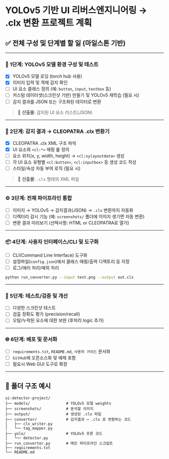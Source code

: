 # YOLOv5 기반 UI 리버스엔지니어링 →  .clx 변환 프로젝트 계획

## ✅ 전체 구성 및 단계별 할 일 (마일스톤 기반)

---

### 🧱 1단계: YOLOv5 모델 환경 구성 및 테스트
- [x] YOLOv5 모델 로딩 (torch hub 사용)
- [x] 이미지 입력 및 객체 감지 확인
- [ ] UI 요소 클래스 정의 (예: `button`, `input`, `textbox` 등)
- [ ] 커스텀 데이터셋(스크린샷 기반) 만들기 및 YOLOv5 재학습 (필요 시)
- [ ] 감지 결과를 JSON 또는 구조화된 데이터로 변환

> 🧠 **산출물**: 감지된 UI 요소 리스트(JSON)

---

### 🧩 2단계: 감지 결과 → CLEOPATRA .clx 변환기
- [x] CLEOPATRA .clx XML 구조 파악
- [x] UI 요소와 `<cl:*>` 매핑 룰 정의
- [ ] 요소 위치(x, y, width, height) → `<cl:xylayoutdata>` 생성
- [ ] 각 UI 요소 유형별 `<cl:button>`, `<cl:inputbox>` 등 생성 코드 작성
- [ ] 스타일/속성 자동 부여 로직 (필요 시)

> 🧠 **산출물**: `.clx` 형태의 XML 파일

---

### ⚙️ 3단계: 전체 파이프라인 통합
- [ ] 이미지 → YOLOv5 → 감지결과(JSON) → `.clx` 변환까지 자동화
- [ ] 디렉터리 감시 기능 (예: `screenshots/` 폴더에 이미지 생기면 자동 변환)
- [ ] 변환 결과 미리보기 (선택사항: HTML or CLEOPATRA로 열기)

---

### 📦 4단계: 사용자 인터페이스/CLI 및 도구화
- [ ] CLI(Command Line Interface) 도구화
- [ ] 설정파일(`config.json`)에서 클래스 매핑/출력 디렉토리 등 지정
- [ ] 로그/에러 처리/예외 처리

```bash
python run_converter.py --input test.png --output out.clx
```

---

### 🧪 5단계: 테스트/검증 및 개선
- [ ] 다양한 스크린샷 테스트
- [ ] 검출 정확도 평가 (precision/recall)
- [ ] 오탐/누락된 요소에 대한 보완 (후처리 logic 추가)

---

### 🌐 6단계: 배포 및 문서화
- [ ] `requirements.txt`, `README.md`, `사용자 가이드` 문서화
- [ ] `GitHub`에 오픈소스화 및 예제 포함
- [ ] 필요시 Web GUI 도구로 확장

---

## 📁 폴더 구조 예시

```
ui-detector-project/
├── models/                # YOLOv5 모델 weights
├── screenshots/           # 분석할 이미지
├── output/                # 생성된 .clx 파일
├── converter/             # 감지결과 → .clx 로 변환하는 코드
│   ├── clx_writer.py
│   └── tag_mapper.py
├── yolo/                  # YOLOv5 추론 코드
│   └── detector.py
├── run_converter.py       # 메인 파이프라인 스크립트
├── requirements.txt
└── README.md
```
